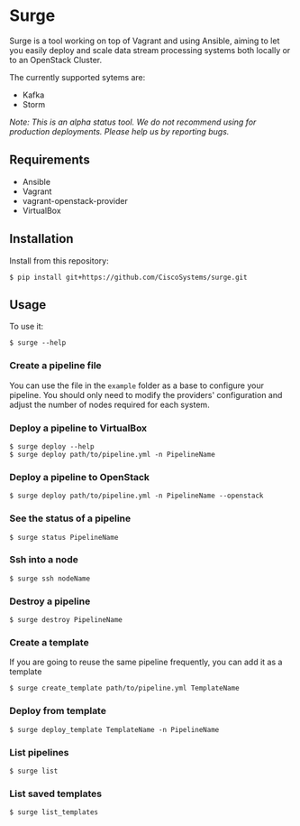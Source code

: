 # Surge

Surge is a tool working on top of Vagrant and using Ansible, aiming to let you easily deploy and scale data stream processing systems both locally or to an OpenStack Cluster.

The currently supported sytems are:

 * Kafka
 * Storm

*Note: This is an alpha status tool. We do not recommend using for production deployments. Please help us by reporting bugs.*

## Requirements

 * Ansible
 * Vagrant
 * vagrant-openstack-provider
 * VirtualBox

## Installation

Install from this repository:

    $ pip install git+https://github.com/CiscoSystems/surge.git

## Usage

To use it:

    $ surge --help

### Create a pipeline file
You can use the file in the `example` folder as a base to configure your pipeline. You should only need to modify the providers' configuration and adjust the number of nodes required for each system.

### Deploy a pipeline to VirtualBox

    $ surge deploy --help
    $ surge deploy path/to/pipeline.yml -n PipelineName

### Deploy a pipeline to OpenStack

    $ surge deploy path/to/pipeline.yml -n PipelineName --openstack

### See the status of a pipeline

    $ surge status PipelineName

### Ssh into a node

    $ surge ssh nodeName

### Destroy a pipeline

    $ surge destroy PipelineName

### Create a template
If you are going to reuse the same pipeline frequently, you can add it as a template

    $ surge create_template path/to/pipeline.yml TemplateName

### Deploy from template

    $ surge deploy_template TemplateName -n PipelineName

### List pipelines

    $ surge list

### List saved templates

    $ surge list_templates